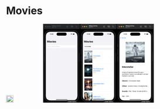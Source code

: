 # Movies

<img src="https://github.com/esahin99/Movies/blob/main/img/Movies.gif" width="20%" height="20%"/><img src="https://github.com/esahin99/Movies/blob/main/img/img1.png" width=20% height=20%><img src="https://github.com/esahin99/Movies/blob/main/img/img2.png" width=20% height=20%><img src="https://github.com/esahin99/Movies/blob/main/img/img3.png" width=20% height=20%>

